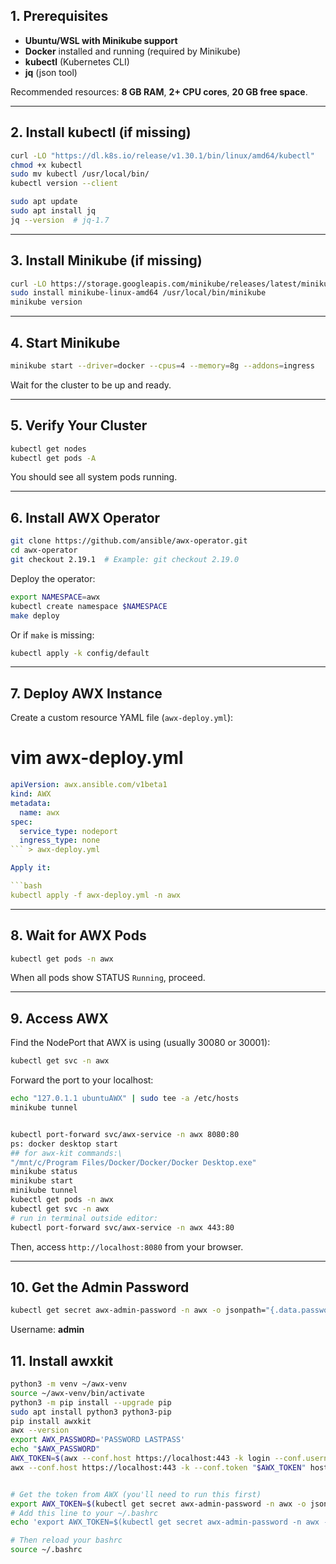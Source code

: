 ## 1. Prerequisites

- **Ubuntu/WSL with Minikube support**
- **Docker** installed and running (required by Minikube)
- **kubectl** (Kubernetes CLI)
- **jq** (json tool)

Recommended resources: **8 GB RAM**, **2+ CPU cores**, **20 GB free space**.

***

## 2. Install kubectl (if missing)

```bash
curl -LO "https://dl.k8s.io/release/v1.30.1/bin/linux/amd64/kubectl"
chmod +x kubectl
sudo mv kubectl /usr/local/bin/
kubectl version --client

sudo apt update
sudo apt install jq
jq --version  # jq-1.7
```


***

## 3. Install Minikube (if missing)

```bash
curl -LO https://storage.googleapis.com/minikube/releases/latest/minikube-linux-amd64
sudo install minikube-linux-amd64 /usr/local/bin/minikube
minikube version
```


***

## 4. Start Minikube

```bash
minikube start --driver=docker --cpus=4 --memory=8g --addons=ingress
```

Wait for the cluster to be up and ready.

***

## 5. Verify Your Cluster

```bash
kubectl get nodes
kubectl get pods -A
```

You should see all system pods running.

***

## 6. Install AWX Operator


```bash
git clone https://github.com/ansible/awx-operator.git
cd awx-operator
git checkout 2.19.1  # Example: git checkout 2.19.0
```

Deploy the operator:

```bash
export NAMESPACE=awx
kubectl create namespace $NAMESPACE
make deploy
```

Or if `make` is missing:

```bash
kubectl apply -k config/default
```


***

## 7. Deploy AWX Instance

Create a custom resource YAML file (`awx-deploy.yml`):
# vim awx-deploy.yml

```yaml
apiVersion: awx.ansible.com/v1beta1
kind: AWX
metadata:
  name: awx
spec:
  service_type: nodeport
  ingress_type: none
``` > awx-deploy.yml

Apply it:

```bash
kubectl apply -f awx-deploy.yml -n awx
```


***

## 8. Wait for AWX Pods

```bash
kubectl get pods -n awx
```

When all pods show STATUS `Running`, proceed.

***

## 9. Access AWX

Find the NodePort that AWX is using (usually 30080 or 30001):

```bash
kubectl get svc -n awx
```

Forward the port to your localhost:

```bash
echo "127.0.1.1 ubuntuAWX" | sudo tee -a /etc/hosts
minikube tunnel


kubectl port-forward svc/awx-service -n awx 8080:80
ps: docker desktop start
## for awx-kit commands:\
"/mnt/c/Program Files/Docker/Docker/Docker Desktop.exe"
minikube status
minikube start
minikube tunnel
kubectl get pods -n awx
kubectl get svc -n awx
# run in terminal outside editor:
kubectl port-forward svc/awx-service -n awx 443:80

```

Then, access `http://localhost:8080` from your browser.

***

## 10. Get the Admin Password

```bash
kubectl get secret awx-admin-password -n awx -o jsonpath="{.data.password}" | base64 --decode; echo
```

Username: **admin**


## 11. Install awxkit
```bash
python3 -m venv ~/awx-venv
source ~/awx-venv/bin/activate
python3 -m pip install --upgrade pip
sudo apt install python3 python3-pip
pip install awxkit
awx --version
export AWX_PASSWORD='PASSWORD LASTPASS'
echo "$AWX_PASSWORD"
AWX_TOKEN=$(awx --conf.host https://localhost:443 -k login --conf.username admin --conf.password "$AWX_PASSWORD" | jq -r .token)
awx --conf.host https://localhost:443 -k --conf.token "$AWX_TOKEN" host list


# Get the token from AWX (you'll need to run this first)
export AWX_TOKEN=$(kubectl get secret awx-admin-password -n awx -o jsonpath='{.data.password}' | base64 -d)
# Add this line to your ~/.bashrc
echo 'export AWX_TOKEN=$(kubectl get secret awx-admin-password -n awx -o jsonpath="{.data.password}" | base64 -d)' >> ~/.bashrc

# Then reload your bashrc
source ~/.bashrc
```


<!-- For Real HTTPS Access
If you want your AWX to truly use SSL (so HTTPS works on port 443):

You must configure an ingress controller (like NGINX Ingress) with TLS termination and a self-signed or valid certificate.

This is a more advanced Kubernetes operation and requires extra config (Ingress resource and certs). -->